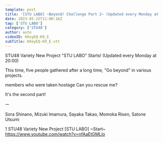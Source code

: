 ```yaml
---
template: post
title: '[STU LABO] ~Beyond! Challenge Part 2~ (Updated every Monday at 20:00)'
date: 2023-05-22T11:00:16Z
tag: ['STU LABO']
category: ['STU48']
author: auto 
videoID: HXoyEQ-K9_E
subTitle: HXoyEQ-K9_E.vtt
---
```

STU48 Variety New Project "STU LABO" Starts!
 (Updated every Monday at 20:00)

This time, five people gathered after a long time,
"Go beyond" in various projects.

members who were taken hostage
Can you rescue me?

It's the second part!

ー

Sora Shinano, Mizuki Imamura, Sayaka Takao, Momoka Risen, Satone Utsumi


1 STU48 Variety New Project [STU LABO] ~Start~
https://www.youtube.com/watch?v=nfAaEtGMLlo